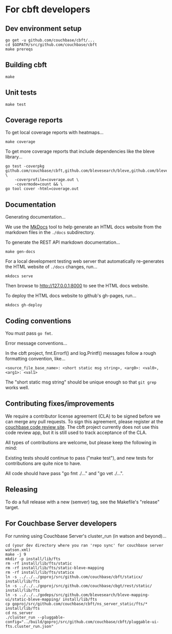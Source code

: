 # For cbft developers

## Dev environment setup

    go get -u github.com/couchbase/cbft/...
    cd $GOPATH/src/github.com/couchbase/cbft
    make prereqs

## Building cbft

    make

## Unit tests

    make test

## Coverage reports

To get local coverage reports with heatmaps...

    make coverage

To get more coverage reports that include dependencies like the bleve library...

    go test -coverpkg github.com/couchbase/cbft,github.com/blevesearch/bleve,github.com/blevesearch/bleve/index \
        -coverprofile=coverage.out \
        -covermode=count && \
    go tool cover -html=coverage.out

## Documentation

Generating documentation...

We use the [MkDocs](http://mkdocs.org) tool to help generate an HTML
docs website from the markdown files in the ```./docs``` subdirectory.

To generate the REST API markdown documentation...

    make gen-docs

For a local development testing web server that automatically
re-generates the HTML website of ```./docs``` changes, run...

    mkdocs serve

Then browse to http://127.0.0.1:8000 to see the HTML docs website.

To deploy the HTML docs website to github's gh-pages, run...

    mkdocs gh-deploy

## Coding conventions

You must pass ```go fmt```.

Error message conventions...

In the cbft project, fmt.Errorf() and log.Printf() messages follow a
rough formatting convention, like...

    <source_file_base_name>: <short static msg string>, <arg0>: <val0>, <arg1>: <val1>

The "short static msg string" should be unique enough so that ```git grep```
works well.

## Contributing fixes/improvements

We require a contributor license agreement (CLA) to be signed before
we can merge any pull requests.  To sign this agreement, please
register at the [couchbase code review
site](http://review.couchbase.org/). The cbft project currently does
not use this code review app, but it is still used to track acceptance
of the CLA.

All types of contributions are welcome, but please keep the following
in mind:

Existing tests should continue to pass ("make test"), and new tests
for contributions are quite nice to have.

All code should have pass "go fmt ./..." and "go vet ./...".

## Releasing

To do a full release with a new (semver) tag, see the Makefile's
"release" target.

## For Couchbase Server developers

For running using Couchbase Server's cluster_run (in watson and beyond)...

    cd (your dev directory where you ran 'repo sync' for couchbase server watson.xml)
    make -j 9
    mkdir -p install/lib/fts
    rm -rf install/lib/fts/static
    rm -rf install/lib/fts/static-bleve-mapping
    rm -rf install/lib/fts/staticx
    ln -s ../../../goproj/src/github.com/couchbase/cbft/staticx/ install/lib/fts
    ln -s ../../../goproj/src/github.com/couchbase/cbgt/rest/static/ install/lib/fts
    ln -s ../../../godeps/src/github.com/blevesearch/bleve-mapping-ui/static-bleve-mapping/ install/lib/fts
    cp goproj/src/github.com/couchbase/cbft/ns_server_static/fts/* install/lib/fts
    cd ns_server
    ./cluster_run --pluggable-config="../build/goproj/src/github.com/couchbase/cbft/pluggable-ui-fts.cluster_run.json"
